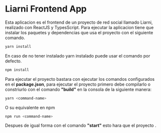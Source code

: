 # Liarni Frontend App

Esta aplicacion es el frontend de un proyecto de red social llamado Liarni, realizado con ReactJS y TypesScript. Para ejecutar la aplicacion tiene que instalar los paquetes y dependencias que usa el proyecto con el siguiente comando.<br>

```bash
yarn install
```

En caso de no tener instalado yarn instalado puede usar el comando por defecto.

```bash
npm install
```

Para ejecutar el proyecto bastara con ejecutar los comandos configurados en el **package.json**, para ejecutar el proyecto primero debe compilarlo o constriurlo con el comando **"build"** en la consola de la siguiente manera:

```bash
yarn <command-name>
```

O su equivalente en npm

```bash
npm run <command-name>
```

Despues de igual forma con el comando **"start"** esto hara que el proyecto .
